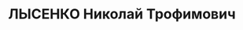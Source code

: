 ---
title: ЛЫСЕНКО Николай Трофимович
description: р. 1897, с. Івано-Михайлівка Перещепинського р-ну Дніпропетровської обл.,
  українець, освіта середня, викладач військової кафедри Дніпропетровського гірничогоінституту.
  27.11.1937 звинувачений в а/рад. діяльності, розстріляний. Реабілітований 06.06.1957
  р.
---
